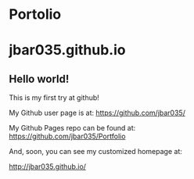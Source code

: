 # Portolio
jbar035.github.io
====================

## Hello world!

This is my first try at github!

My Github user page is at: 
https://github.com/jbar035/

My Github Pages repo can be found at:  
https://github.com/jbar035/Portfolio

And, soon, you can see my customized homepage at:

http://jbar035.github.io/
